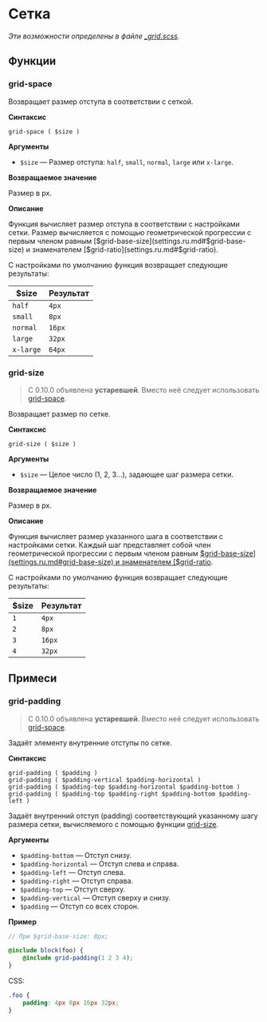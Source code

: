 # Сетка

*Эти возможности определены в файле [_grid.scss](../lib/_grid.scss).*

## Функции

### grid-space

Возвращает размер отступа в соответствии с сеткой.

**Синтаксис**

    grid-space ( $size )

**Аргументы**

- `$size` — Размер отступа: `half`, `small`, `normal`, `large` или `x-large`.

**Возвращаемое значение**

Размер в px.

**Описание**

Функция вычисляет размер отступа в соответствии с настройками сетки. Размер вычисляется с помощью
геометрической прогрессии с первым членом равным [$grid-base-size](settings.ru.md#$grid-base-size) и
знаменателем [$grid-ratio](settings.ru.md#$grid-ratio).

С настройками по умолчанию функция возвращает следующие результаты:

$size     | Результат
----------|----------
`half`    | `4px`
`small`   | `8px`
`normal`  | `16px`
`large`   | `32px`
`x-large` | `64px`

### grid-size

> С 0.10.0 объявлена **устаревшей**. Вместо неё следует использовать [grid-space](#grid-space).

Возвращает размер по сетке.

**Синтаксис**

    grid-size ( $size )

**Аргументы**

- `$size` — Целое число (1, 2, 3…), задающее шаг размера сетки.

**Возвращаемое значение**

Размер в px.

**Описание**

Функция вычисляет размер указанного шага в соответствии с настройками сетки. Каждый шаг представляет
собой член геометрической прогрессии с первым членом равным
[$grid-base-size](settings.ru.md#grid-base-size) и знаменателем
[$grid-ratio](settings.ru.md#grid-ratio).

С настройками по умолчанию функция возвращает следующие результаты:

$size | Результат
------|----------
`1`   | `4px`
`2`   | `8px`
`3`   | `16px`
`4`   | `32px`

## Примеси

### grid-padding

> С 0.10.0 объявлена **устаревшей**. Вместо неё следует использовать [grid-space](#grid-space).

Задаёт элементу внутренние отступы по сетке.

**Синтаксис**

    grid-padding ( $padding )
    grid-padding ( $padding-vertical $padding-horizontal )
    grid-padding ( $padding-top $padding-horizontal $padding-bottom )
    grid-padding ( $padding-top $padding-right $padding-bottom $padding-left )

Задаёт внутренний отступ (padding) соответствующий указанному шагу размера сетки, вычисляемого с
помощью функции [grid-size](#grid-size). 

**Аргументы**

- `$padding-bottom` — Отступ снизу.
- `$padding-horizontal` — Отступ слева и справа.
- `$padding-left` — Отступ слева.
- `$padding-right` — Отступ справа.
- `$padding-top` — Отступ сверху.
- `$padding-vertical` — Отступ сверху и снизу.
- `$padding` — Отступ со всех сторон.

**Пример**

```scss
// При $grid-base-size: 8px;

@include block(foo) {
    @include grid-padding(1 2 3 4);
}
```

CSS:

```css
.foo {
    padding: 4px 8px 16px 32px;
}
```
